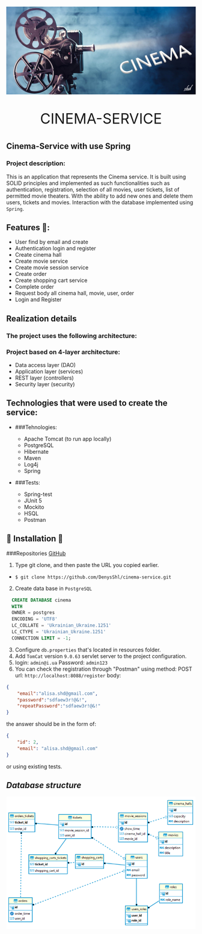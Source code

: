 ![](images/start.jpg)
<p align="center" style="font-size: 38px">
CINEMA-SERVICE
</p>

## Cinema-Service with use Spring
### Project description:

This is an application that represents the Cinema service. It is built using SOLID principles and implemented as such
functionalities such as authentication, registration, selection of all movies, user tickets, list of permitted movie theaters. With the ability to add new ones and delete them
users, tickets and movies. Interaction with the database implemented using `Spring`.

## Features 👀️:

- User find by email and create
- Authentication login and register
- Create cinema hall
- Create movie service
- Create movie session service
- Create order
- Create shopping cart service
- Complete order
- Request body all cinema hall, movie, user, order
- Login and Register

## Realization details

### The project uses the following architecture:
### Project based on 4-layer architecture:
- Data access layer (DAO)
- Application layer (services)
- REST layer (controllers)
- Security layer (security)

## Technologies that were used to create the service:
- ###Tehnologies:
  - Apache Tomcat (to run app locally)
  - PostgreSQL
  - Hibernate
  - Maven
  - Log4j
  - Spring

- ###Tests:
  - Spring-test
  - JUnit 5
  - Mockito
  - HSQL
  - Postman

## 🚀️ Installation 🚀️

###Repositories [GitHub](https://github.com/DenysShl/cinema-service.git)
1. Type git clone, and then paste the URL you copied earlier.
  - `$ git clone https://github.com/DenysShl/cinema-service.git`
2. Create data base in `PostgreSQL`
  ```sql
    CREATE DATABASE cinema
    WITH
    OWNER = postgres
    ENCODING = 'UTF8'
    LC_COLLATE = 'Ukrainian_Ukraine.1251'
    LC_CTYPE = 'Ukrainian_Ukraine.1251'
    CONNECTION LIMIT = -1;
  ```
3. Configure `db.properties` that's located in resources folder.
4. Add `TomCat` version `9.0.63` servlet server to the project configuration.
5. login: `admin@i.ua`
   Password: `admin123`
6. You can check the registration through "Postman" using 
   method: POST url: `http://localhost:8088/register`
   body:
```json
{
    "email":"alisa.shd@gmail.com",
    "password":"sdfaew3r!@&!",
    "repeatPassword":"sdfaew3r!@&!"
}

```
the answer should be in the form of:
```json
{
    "id": 2,
    "email": "alisa.shd@gmail.com"
}
```
or using existing tests.



## _Database structure_

![](images/structure_db_spring.png)
